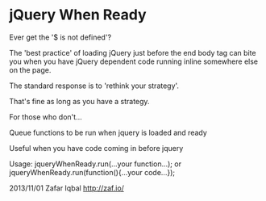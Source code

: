 jQuery When Ready
=================

Ever get the '$ is not defined'?

The 'best practice' of loading jQuery just before the end body tag can bite you when you have jQuery dependent code running inline somewhere else on the page.

The standard response is to 'rethink your strategy'.

That's fine as long as you have a strategy.

For those who don't...

Queue functions to be run when jquery is loaded and ready

Useful when you have code coming in before jquery

Usage:
jqueryWhenReady.run(...your function...);
or jqueryWhenReady.run(function(){...your code...});

2013/11/01 Zafar Iqbal http://zaf.io/
